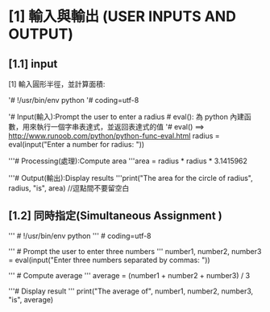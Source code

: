 [1] 輸入與輸出 (USER INPUTS AND OUTPUT)
====================
[1.1] input 
--------------------
[1] 輸入圓形半徑，並計算面積:

'# !/usr/bin/env python
'# coding=utf-8

'# Input(輸入):Prompt the user to enter a radius # eval(): 為 python 內建函數，用來執行一個字串表達式，並返回表達式的值
'# eval() ==> http://www.runoob.com/python/python-func-eval.html
radius = eval(input("Enter a number for radius: "))

'''# Processing(處理):Compute area
'''area = radius * radius * 3.1415962

'''# Output(輸出):Display results
'''print("The area for the circle of radius", radius, "is", area)  //逗點間不要留空白

[1.2] 同時指定(Simultaneous Assignment )
-----------------------
''' # !/usr/bin/env python
''' # coding=utf-8

''' # Prompt the user to enter three numbers
''' number1, number2, number3 = eval(input("Enter three numbers separated by commas: "))

''' # Compute average
''' average = (number1 + number2 + number3) / 3

 '''# Display result
''' print("The average of", number1, number2, number3, "is", average)






